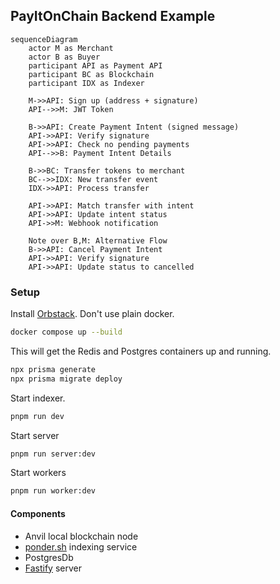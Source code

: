 ## PayItOnChain Backend Example

```mermaid
sequenceDiagram
    actor M as Merchant
    actor B as Buyer
    participant API as Payment API
    participant BC as Blockchain
    participant IDX as Indexer

    M->>API: Sign up (address + signature)
    API-->>M: JWT Token
    
    B->>API: Create Payment Intent (signed message)
    API->>API: Verify signature
    API->>API: Check no pending payments
    API-->>B: Payment Intent Details
    
    B->>BC: Transfer tokens to merchant
    BC-->>IDX: New transfer event
    IDX->>API: Process transfer
    
    API->>API: Match transfer with intent
    API->>API: Update intent status
    API->>M: Webhook notification
    
    Note over B,M: Alternative Flow
    B->>API: Cancel Payment Intent
    API->>API: Verify signature
    API->>API: Update status to cancelled
```

### Setup

Install [Orbstack](https://orbstack.dev/). Don't use plain docker.
```bash
docker compose up --build
```
This will get the Redis and Postgres containers up and running.

```bash
npx prisma generate
npx prisma migrate deploy
```
Start indexer.

```bash
pnpm run dev
```

Start server

```bash
pnpm run server:dev
```

Start workers

```bash
pnpm run worker:dev
```



#### Components

- Anvil local blockchain node
- [ponder.sh](https://ponder.sh) indexing service
- PostgresDb
- [Fastify](https://fastify.dev) server


